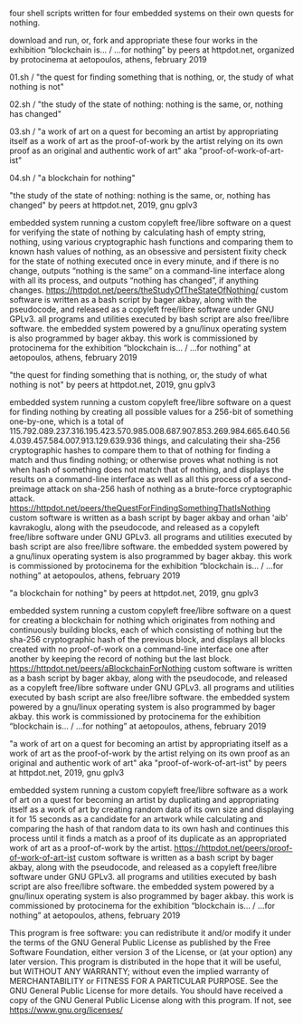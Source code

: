 four shell scripts written for four embedded systems on their own quests for nothing.


download and run, or, fork and appropriate these four works in the exhibition “blockchain is… / …for nothing” by peers at httpdot.net, organized by protocinema at aetopoulos, athens, february 2019



01.sh / "the quest for finding something that is nothing, or, the study of what nothing is not"

02.sh / "the study of the state of nothing: nothing is the same, or, nothing has changed"

03.sh / "a work of art on a quest for becoming an artist by appropriating itself as a work of art as the proof-of-work by the artist relying on its own proof as an original and authentic work of art" aka "proof-of-work-of-art-ist"

04.sh / "a blockchain for nothing"



"the study of the state of nothing: nothing is the same, or, nothing has changed"
by peers at httpdot.net, 2019, gnu gplv3


embedded system running a custom copyleft free/libre software on a quest for verifying the state of nothing by calculating hash of empty string, nothing, using various cryptographic hash functions and comparing them to known hash values of nothing, as an obsessive and persistent fixity check for the state of nothing executed once in every minute, and if there is no change, outputs “nothing is the same” on a command-line interface along with all its process, and outputs “nothing has changed”, if anything changes.
https://httpdot.net/peers/theStudyOfTheStateOfNothing/
custom software is written as a bash script by bager akbay, along with the pseudocode, and released as a copyleft free/libre software under GNU GPLv3. 
all programs and utilities executed by bash script are also free/libre software.
the embedded system powered by a gnu/linux operating system is also programmed by bager akbay.
this work is commissioned by protocinema for the exhibition “blockchain is… / …for nothing” at aetopoulos, athens, february 2019



"the quest for finding something that is nothing, or, the study of what nothing is not"
by peers at httpdot.net, 2019, gnu gplv3


embedded system running a custom copyleft free/libre software on a quest for finding nothing by creating all possible values for a 256-bit of something one-by-one, which is a total of 115.792.089.237.316.195.423.570.985.008.687.907.853.269.984.665.640.564.039.457.584.007.913.129.639.936 things, and calculating their sha-256 cryptographic hashes to compare them to that of nothing for finding a match and thus finding nothing; or otherwise proves what nothing is not when hash of something does not match that of nothing, and displays the results on a command-line interface as well as all this process of a second-preimage attack on sha-256 hash of nothing as a brute-force cryptographic attack. 
https://httpdot.net/peers/theQuestForFindingSomethingThatIsNothing
custom software is written as a bash script by bager akbay and orhan 'aib' kavrakoglu, along with the pseudocode, and released as a copyleft free/libre software under GNU GPLv3. 
all programs and utilities executed by bash script are also free/libre software.
the embedded system powered by a gnu/linux operating system is also programmed by bager akbay.
this work is commissioned by protocinema for the exhibition “blockchain is… / …for nothing” at aetopoulos, athens, february 2019



"a blockchain for nothing"
by peers at httpdot.net, 2019, gnu gplv3


embedded system running a custom copyleft free/libre software on a quest for creating a blockchain for nothing which originates from nothing and continuously building blocks, each of which consisting of nothing but the sha-256 cryptographic hash of the previous block, and displays all blocks created with no proof-of-work on a command-line interface one after another by keeping the record of nothing but the last block.
https://httpdot.net/peers/aBlockchainForNothing
custom software is written as a bash script by bager akbay, along with the pseudocode, and released as a copyleft free/libre software under GNU GPLv3. 
all programs and utilities executed by bash script are also free/libre software.
the embedded system powered by a gnu/linux operating system is also programmed by bager akbay.
this work is commissioned by protocinema for the exhibition “blockchain is… / …for nothing” at aetopoulos, athens, february 2019



"a work of art on a quest for becoming an artist by appropriating itself as a work of art as the proof-of-work by the artist relying on its own proof as an original and authentic work of art" aka "proof-of-work-of-art-ist"
by peers at httpdot.net, 2019, gnu gplv3


embedded system running a custom copyleft free/libre software as a work of art on a quest for becoming an artist by duplicating and appropriating itself as a work of art by creating random data of its own size and displaying it for 15 seconds as a candidate for an artwork while calculating and comparing the hash of that random data to its own hash and continues this process until it finds a match as a proof of its duplicate as an appropriated work of art as a proof-of-work by the artist.
https://httpdot.net/peers/proof-of-work-of-art-ist
custom software is written as a bash script by bager akbay, along with the pseudocode, and released as a copyleft free/libre software under GNU GPLv3. 
all programs and utilities executed by bash script are also free/libre software.
the embedded system powered by a gnu/linux operating system is also programmed by bager akbay.
this work is commissioned by protocinema for the exhibition “blockchain is… / …for nothing” at aetopoulos, athens, february 2019



This program is free software: you can redistribute it and/or modify it under the terms of the GNU General Public License as published by the Free Software Foundation, either version 3 of the License, or (at your option) any later version. This program is distributed in the hope that it will be useful, but WITHOUT ANY WARRANTY; without even the implied warranty of MERCHANTABILITY or FITNESS FOR A PARTICULAR PURPOSE. See the GNU General Public License for more details. You should have received a copy of the GNU General Public License along with this program.  If not, see <https://www.gnu.org/licenses/>
